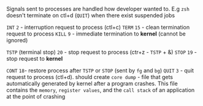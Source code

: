 Signals sent to processes are handled how developer wanted to. E.g `zsh` doesn't terminate on ctl+d (`QUIT`) when there exist suspended jobs

`INT` `2` - interruption request to process (ctl+c)
`TERM` `15` - clean termination request to process
`KILL` `9` - immediate termination to **kernel** (cannot be ignored)

`TSTP` (terminal stop) `20` - stop request to process (ctr+z - `TSTP` + &)
`STOP` `19` - stop request to **kernel**

`CONT` `18`- restore process after `TSTP` or `STOP` (sent by `fg` and `bg`)
`QUIT` `3` - quit request to process (ctl+d).
should create `core dump` - file that gets automatically generated by kernel after a program crashes. This file contains the `memory`, `register values`, and the `call stack` of an application at the point of crashing